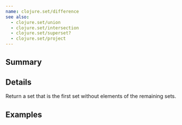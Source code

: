 ```yaml
---
name: clojure.set/difference
see also:
  - clojure.set/union
  - clojure.set/intersection
  - clojure.set/superset?
  - clojure.set/project
---
```


## Summary

## Details

Return a set that is the first set without elements of the remaining sets.

## Examples
